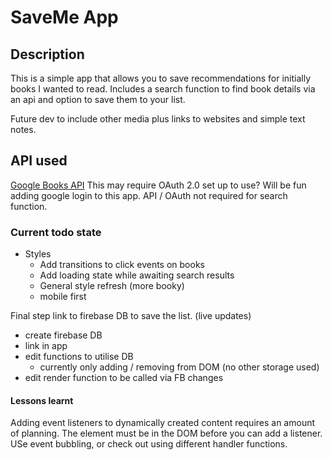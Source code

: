 # SaveMe App

## Description

This is a simple app that allows you to save recommendations for initially books I wanted to read. Includes a search function to find book details via an api and option to save them to your list.

Future dev to include other media plus links to websites and simple text notes.

## API used

[Google Books API](https://developers.google.com/books/docs/v1/using)
This may require OAuth 2.0 set up to use? Will be fun adding google login to this app.
API / OAuth not required for search function.

### Current todo state

- Styles
  - Add transitions to click events on books
  - Add loading state while awaiting search results
  - General style refresh (more booky)
  - mobile first

Final step link to firebase DB to save the list. (live updates)

- create firebase DB
- link in app
- edit functions to utilise DB
  - currently only adding / removing from DOM (no other storage used)
- edit render function to be called via FB changes

#### Lessons learnt

Adding event listeners to dynamically created content requires an amount of planning. The element must be in the DOM before you can add a listener. USe event bubbling, or check out using different handler functions.
